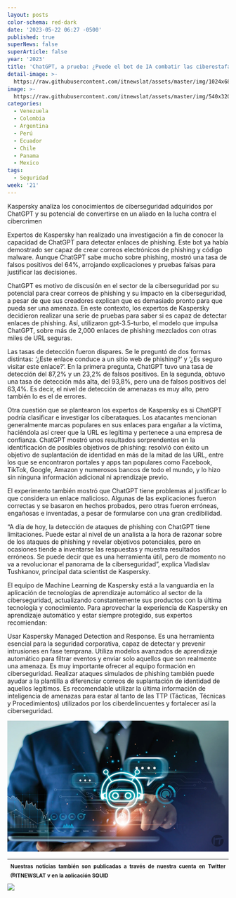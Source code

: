 ```yaml
---
layout: posts
color-schema: red-dark
date: '2023-05-22 06:27 -0500'
published: true
superNews: false
superArticle: false
year: '2023'
title: 'ChatGPT, a prueba: ¿Puede el bot de IA combatir las ciberestafas?'
detail-image: >-
  https://raw.githubusercontent.com/itnewslat/assets/master/img/1024x680/Chatbot-g.jpg
image: >-
  https://raw.githubusercontent.com/itnewslat/assets/master/img/540x320/Chatbot-p.jpg
categories:
  - Venezuela
  - Colombia
  - Argentina
  - Perú
  - Ecuador
  - Chile
  - Panama
  - Mexico
tags:
  - Seguridad
week: '21'
---
```

Kaspersky analiza los conocimientos de ciberseguridad adquiridos por ChatGPT y su potencial de convertirse en un aliado en la lucha contra el cibercrimen
 
Expertos de Kaspersky han realizado una investigación a fin de conocer la capacidad de ChatGPT para detectar enlaces de phishing. Este bot ya había demostrado ser capaz de crear correos electrónicos de phishing y código malware. Aunque ChatGPT sabe mucho sobre phishing, mostró una tasa de falsos positivos del 64%, arrojando explicaciones y pruebas falsas para justificar las decisiones.

ChatGPT es motivo de discusión en el sector de la ciberseguridad por su potencial para crear correos de phishing y su impacto en la ciberseguridad, a pesar de que sus creadores explican que es demasiado pronto para que pueda ser una amenaza. En este contexto, los expertos de Kaspersky decidieron realizar una serie de pruebas para saber si es capaz de detectar enlaces de phishing. Así, utilizaron gpt-3.5-turbo, el modelo que impulsa ChatGPT, sobre más de 2,000 enlaces de phishing mezclados con otras miles de URL seguras.

Las tasas de detección fueron dispares. Se le preguntó de dos formas distintas: ‘¿Este enlace conduce a un sitio web de phishing?’ y ‘¿Es seguro visitar este enlace?’. En la primera pregunta, ChatGPT tuvo una tasa de detección del 87,2% y un 23,2% de falsos positivos. En la segunda, obtuvo una tasa de detección más alta, del 93,8%, pero una de falsos positivos del 63,4%. Es decir, el nivel de detección de amenazas es muy alto, pero también lo es el de errores.

Otra cuestión que se plantearon los expertos de Kaspersky es si ChatGPT podría clasificar e investigar los ciberataques. Los atacantes mencionan generalmente marcas populares en sus enlaces para engañar a la víctima, haciéndola así creer que la URL es legítima y pertenece a una empresa de confianza. ChatGPT mostró unos resultados sorprendentes en la identificación de posibles objetivos de phishing: resolvió con éxito un objetivo de suplantación de identidad en más de la mitad de las URL, entre los que se encontraron portales y apps tan populares como Facebook, TikTok, Google, Amazon y numerosos bancos de todo el mundo, y lo hizo sin ninguna información adicional ni aprendizaje previo.

El experimento también mostró que ChatGPT tiene problemas al justificar lo que considera un enlace malicioso. Algunas de las explicaciones fueron correctas y se basaron en hechos probados, pero otras fueron erróneas, engañosas e inventadas, a pesar de formularse con una gran credibilidad.

“A día de hoy, la detección de ataques de phishing con ChatGPT tiene limitaciones. Puede estar al nivel de un analista a la hora de razonar sobre de los ataques de phishing y revelar objetivos potenciales, pero en ocasiones tiende a inventarse las respuestas y muestra resultados erróneos. Se puede decir que es una herramienta útil, pero de momento no va a revolucionar el panorama de la ciberseguridad”, explica Vladislav Tushkanov, principal data scientist de Kaspersky.

El equipo de Machine Learning de Kaspersky está a la vanguardia en la aplicación de tecnologías de aprendizaje automático al sector de la ciberseguridad, actualizando constantemente sus productos con la última tecnología y conocimiento. Para aprovechar la experiencia de Kaspersky en aprendizaje automático y estar siempre protegido, sus expertos recomiendan:

Usar Kaspersky Managed Detection and Response. Es una herramienta esencial para la seguridad corporativa, capaz de detectar y prevenir intrusiones en fase temprana. Utiliza modelos avanzados de aprendizaje automático para filtrar eventos y enviar solo aquellos que son realmente una amenaza.
Es muy importante ofrecer al equipo formación en ciberseguridad. Realizar ataques simulados de phishing también puede ayudar a la plantilla a diferenciar correos de suplantación de identidad de aquellos legítimos.
Es recomendable utilizar la última información de inteligencia de amenazas para estar al tanto de las TTP (Tácticas, Técnicas y Procedimientos) utilizados por los ciberdelincuentes y fortalecer así la ciberseguridad.
 
![](https://raw.githubusercontent.com/itnewslat/assets/master/img/540x320/Chatbot-p.jpg)

<table style="height: 42px;" width="569">
<tbody>
<tr>
<td style="text-align: justify;"><sub><strong>Nuestras noticias también son publicadas a través de nuestra cuenta en Twitter <a href="https://twitter.com/itnewslat?lang=es">@ITNEWSLAT</a> y en la aplicación <a href="https://squidapp.co/en/">SQUID</a></strong></sub></td>
</tr>
</tbody>
</table>
<img src="https://tracker.metricool.com/c3po.jpg?hash=56f88a41e39ab42c063cc51676587a04"/>